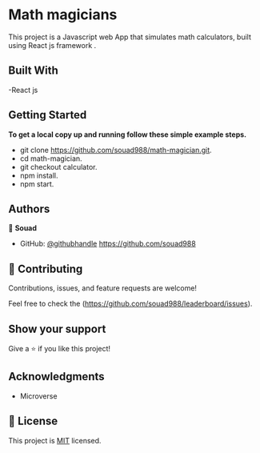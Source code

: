 # Math magicians

This project is a Javascript web App that simulates math calculators, built using React js framework .

## Built With


-React js

## Getting Started

**To get a local copy up and running follow these simple example steps.**

- git clone https://github.com/souad988/math-magician.git.
- cd math-magician.
- git checkout calculator.
- npm install.
- npm start.

## Authors

👤 **Souad**

- GitHub: [@githubhandle](https://github.com/souad988)
  https://github.com/souad988


## 🤝 Contributing

Contributions, issues, and feature requests are welcome!

Feel free to check the (https://github.com/souad988/leaderboard/issues).

## Show your support

Give a ⭐️ if you like this project!

## Acknowledgments
- Microverse

## 📝 License

This project is [MIT](./MIT.md) licensed.


